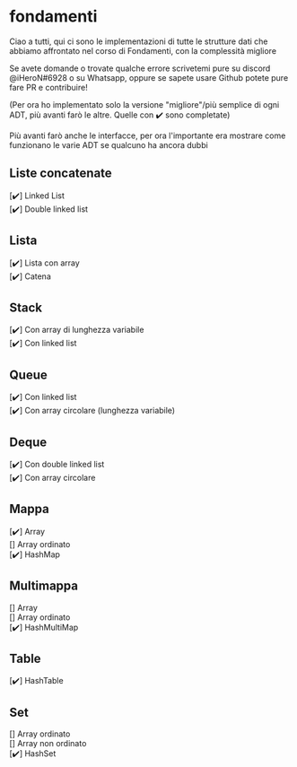 # fondamenti
Ciao a tutti, qui ci sono le implementazioni di tutte le strutture dati che abbiamo affrontato nel corso di Fondamenti, con la complessità migliore  

Se avete domande o trovate qualche errore scrivetemi pure su discord @iHeroN#6928 o su Whatsapp, oppure se sapete usare Github potete pure fare PR e contribuire!


(Per ora ho implementato solo la versione "migliore"/più semplice di ogni ADT, più avanti farò le altre. Quelle con ✔️ sono completate)

Più avanti farò anche le interfacce, per ora l'importante era mostrare come funzionano le varie ADT se qualcuno ha ancora dubbi
## Liste concatenate
[✔️] Linked List  
[✔️] Double linked list  
## Lista
[✔️] Lista con array  
[✔️] Catena  
## Stack
[✔️] Con array di lunghezza variabile  
[✔️] Con linked list  
## Queue  
[✔️] Con linked list  
[✔️] Con array circolare (lunghezza variabile)  
## Deque 
[✔️] Con double linked list  
[✔️] Con array circolare  
## Mappa
[✔️] Array  
[] Array ordinato  
[✔️] HashMap  
## Multimappa  
[] Array  
[] Array ordinato  
[✔️] HashMultiMap  
## Table  
[✔️] HashTable  
## Set  
[] Array ordinato  
[] Array non ordinato  
[✔️] HashSet  
